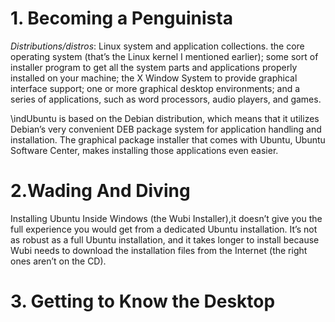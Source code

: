 # 1. Becoming a Penguinista

_Distributions/distros_: Linux system and application collections. the core operating system (that’s the Linux kernel I mentioned earlier); some sort of installer program to get all the system parts and applications properly installed on your machine; the X Window System to provide graphical interface support; one or more graphical desktop environments; and a series of applications, such as word processors, audio players, and games.

\indUbuntu is based on the Debian distribution, which means that it utilizes Debian’s very convenient DEB package system for application handling and installation. The graphical package installer that comes with Ubuntu, Ubuntu Software Center, makes installing those applications even easier.

# 2.Wading And Diving

Installing Ubuntu Inside Windows (the Wubi Installer),it doesn’t give you the full experience you would get from a dedicated Ubuntu installation. It’s not as robust as a full Ubuntu installation, and it takes longer to install because Wubi needs to download the installation files from the Internet (the right ones aren’t on the CD).

# 3. Getting to Know the Desktop

